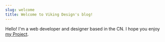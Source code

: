 ```yaml
---
slug: welcome
title: Welcome to Viking Design's blog!
---
```


Hello! I'm a web developer and designer based in the CN. I hope you enjoy [my Project](https://jasonw372.github.io/viking/).